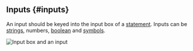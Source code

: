 ## Inputs {#inputs}

An input should be keyed into the input box of a [statement](/chapter_3_procedures/Statements.md).
Inputs can be [strings](Values.md), numbers, [boolean](Values.md) and [symbols](Symbols.md).
<br>

![Input box and an input](../assets/chapter_3_assets/Inputs.png)








